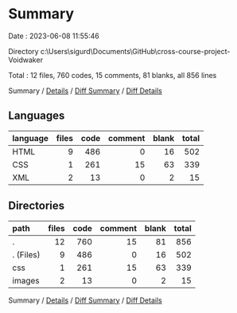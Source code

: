 # Summary

Date : 2023-06-08 11:55:46

Directory c:\\Users\\sigurd\\Documents\\GitHub\\cross-course-project-Voidwaker

Total : 12 files,  760 codes, 15 comments, 81 blanks, all 856 lines

Summary / [Details](details.md) / [Diff Summary](diff.md) / [Diff Details](diff-details.md)

## Languages
| language | files | code | comment | blank | total |
| :--- | ---: | ---: | ---: | ---: | ---: |
| HTML | 9 | 486 | 0 | 16 | 502 |
| CSS | 1 | 261 | 15 | 63 | 339 |
| XML | 2 | 13 | 0 | 2 | 15 |

## Directories
| path | files | code | comment | blank | total |
| :--- | ---: | ---: | ---: | ---: | ---: |
| . | 12 | 760 | 15 | 81 | 856 |
| . (Files) | 9 | 486 | 0 | 16 | 502 |
| css | 1 | 261 | 15 | 63 | 339 |
| images | 2 | 13 | 0 | 2 | 15 |

Summary / [Details](details.md) / [Diff Summary](diff.md) / [Diff Details](diff-details.md)